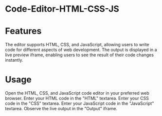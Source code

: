 # Code-Editor-HTML-CSS-JS

# Features
The editor supports HTML, CSS, and JavaScript, allowing users to write code for different aspects of web development.
The output is displayed in a live preview iframe, enabling users to see the result of their code changes instantly.

# Usage
Open the HTML, CSS, and JavaScript code editor in your preferred web browser.
Enter your HTML code in the "HTML" textarea.
Enter your CSS code in the "CSS" textarea.
Enter your JavaScript code in the "JavaScript" textarea.
Observe the live output in the "Output" iframe.
